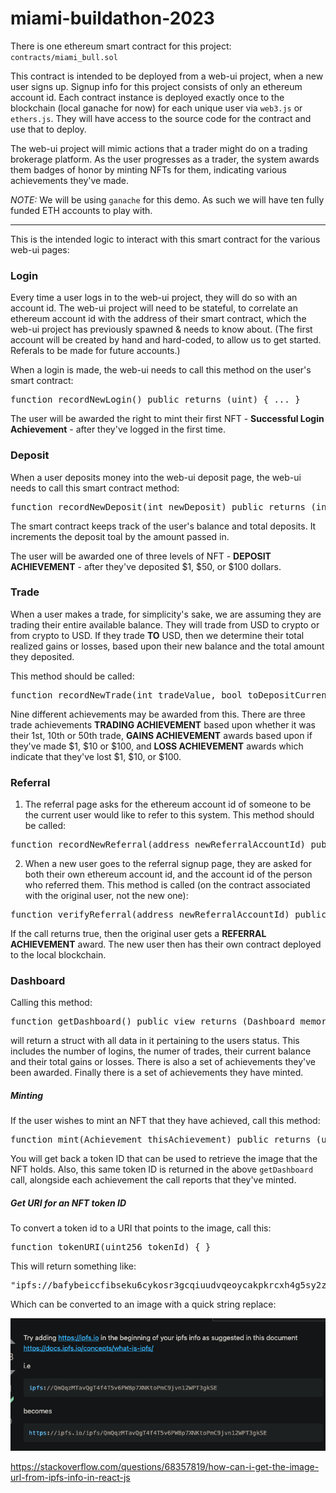 # miami-buildathon-2023

There is one ethereum smart contract for this project: `contracts/miami_bull.sol`

This contract is intended to be deployed from a web-ui project, when a new user signs up. Signup info for this project consists of only an ethereum account id. Each contract instance is deployed exactly once to the blockchain (local ganache for now) for each unique user via `web3.js` or `ethers.js`. They will have access to the source code for the contract and use that to deploy.

The web-ui project will mimic actions that a trader might do on a trading brokerage platform. As the user progresses as a trader, the system awards them badges of honor by minting NFTs for them, indicating various achievements they've made.

*NOTE:* We will be using `ganache` for this demo. As such we will have ten fully funded ETH accounts to play with.
****
This is the intended logic to interact with this smart contract for the various web-ui pages:

### Login

Every time a user logs in to the web-ui project, they will do so with an account id. The web-ui project will need to be stateful, to correlate an ethereum account id with the address of their smart contract, which the web-ui project has previously spawned & needs to know about. (The first account will be created by hand and hard-coded, to allow us to get started. Referals to be made for future accounts.)

When a login is made, the web-ui needs to call this method on the user's smart contract:
<pre>
function recordNewLogin() public returns (uint) { ... }
</pre>

The user will be awarded the right to mint their first NFT - __Successful Login Achievement__ - after they've logged in the first time.

### Deposit

When a user deposits money into the web-ui deposit page, the web-ui needs to call this smart contract method:
<pre>
function recordNewDeposit(int newDeposit) public returns (int) { }
</pre>

The smart contract keeps track of the user's balance and total deposits. It increments the deposit toal by the amount passed in.

The user will be awarded one of three levels of NFT - __DEPOSIT ACHIEVEMENT__ - after they've deposited $1, $50, or $100 dollars.

### Trade

When a user makes a trade, for simplicity's sake, we are assuming they are trading their entire available balance.  They will trade from USD to crypto or from crypto to USD. If they trade __TO__ USD, then we determine their total realized gains or losses, based upon their new balance and the total amount they deposited.

This method should be called:
<pre>
function recordNewTrade(int tradeValue, bool toDepositCurrency) public returns (uint) { }
</pre>

Nine different achievements may be awarded from this. There are three trade achievements __TRADING ACHIEVEMENT__ based upon whether it was their 1st, 10th or 50th trade, __GAINS ACHIEVEMENT__ awards based upon if they've made \$1, \$10 or \$100, and __LOSS ACHIEVEMENT__ awards which indicate that they've lost \$1, \$10, or \$100.

### Referral

1. The referral page asks for the ethereum account id of someone to be the current user would like to refer to this system. This method should be called:
<pre>
function recordNewReferral(address newReferralAccountId) public { }
</pre>

2. When a new user goes to the referral signup page, they are asked for both their own ethereum account id, and the account id of the person who referred them. This method is called (on the contract associated with the original user, not the new one):
<pre>
function verifyReferral(address newReferralAccountId) public returns (bool) { }
</pre>

If the call returns true, then the original user gets a __REFERRAL ACHIEVEMENT__ award. The new user then has their own contract deployed to the local blockchain.

### Dashboard

Calling this method:
<pre>
function getDashboard() public view returns (Dashboard memory) { }
</pre>
will return a struct with all data in it pertaining to the users status. 
This includes the number of logins, the numer of trades, their current balance and their total gains or losses.
There is also a set of achievements they've been awarded.
Finally there is a set of achievements they have minted.

##### Minting
If the user wishes to mint an NFT that they have achieved, call this method:

<pre>
function mint(Achievement thisAchievement) public returns (uint256) { }
</pre>

You will get back a token ID that can be used to retrieve the image that the NFT holds.  Also, this same token ID is returned in the above `getDashboard` call, alongside each achievement the call reports that they've minted.

##### Get URI for an NFT token ID

To convert a token id to a URI that points to the image, call this:
<pre>
function tokenURI(uint256 tokenId) { }
</pre>

This will return something like:

<pre>
"ipfs://bafybeiccfibseku6cykosr3gcqiuudvqeoycakpkrcxh4g5sy2zzrqzazq"
</pre>

Which can be converted to an image with a quick string replace:

![image](assets/ipfs-image.png)

https://stackoverflow.com/questions/68357819/how-can-i-get-the-image-url-from-ipfs-info-in-react-js
